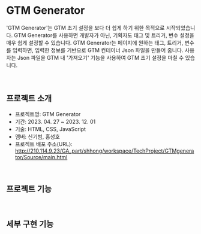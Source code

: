 # GTM Generator

'GTM Generator'는 GTM 초기 설정을 보다 더 쉽게 하기 위한 목적으로 시작되었습니다. 
GTM Generator를 사용하면 개발자가 아닌, 기획자도 태그 및 트리거, 변수 설정을 매우 쉽게 설정할 수 있습니다.
GTM Generator는 페이지에 원하는 태그, 트리거, 변수를 입력하면, 입력한 정보를 기반으로 GTM 컨테이너 Json 파일을 만들어 줍니다.
사용자는 Json 파일을 GTM 내 '가져오기' 기능을 사용하여 GTM 초기 설정을 마칠 수 있습니다.
<br>
<br>
<br>

## 프로젝트 소개
 - 프로젝트명: GTM Generator
 - 기간: 2023. 04. 27 ~ 2023. 12. 01
 - 기술: HTML, CSS, JavaScript
 - 멤버: 신기범, 홍성호
 - 프로젝트 배포 주소(URL): http://210.114.9.23/GA_part/shhong/workspace/TechProject/GTMgenerator/Source/main.html
<br>

## 프로젝트 기능
<br>

## 세부 구현 기능
